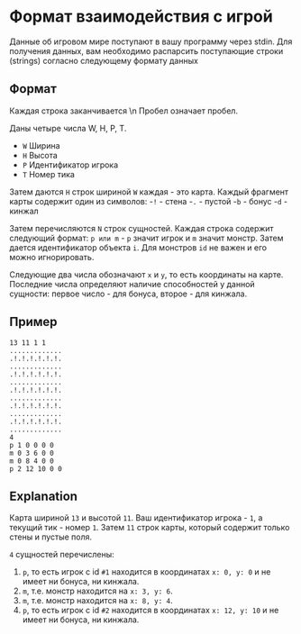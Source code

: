 # Формат взаимодействия с игрой

Данные об игровом мире поступают в вашу программу через stdin. Для получения данных, вам необходимо распарсить поступающие строки (strings) согласно следующему формату данных

## Формат

Каждая строка заканчивается \n Пробел означает пробел.

Даны четыре числа W, H, P, T.
- `W` Ширина
- `H` Высота
- `P` Идентификатор игрока
- `T` Номер тика

Затем даются `H` строк шириной `W` каждая - это карта. Каждый фрагмент карты содержит один из символов:
-`!` - стена
-`.` - пустой
-`b` - бонус
-`d` - кинжал

Затем перечисляются `N` строк сущностей. Каждая строка содержит следующий формат: `p или m` - `p` значит игрок и `m` значит монстр. Затем дается идентификатор объекта `i`. Для монстров `id` не важен и его можно игнорировать.

Следующие два числа обозначают `x` и `y`, то есть координаты на карте. Последние числа определяют наличие способностей у данной сущности: первое число - для бонуса, второе - для кинжала.

## Пример

```
13 11 1 1
.............
.!.!.!.!.!.!.
.............
.!.!.!.!.!.!.
.............
.!.!.!.!.!.!.
.............
.!.!.!.!.!.!.
.............
.!.!.!.!.!.!.
.............
4
p 1 0 0 0 0
m 0 3 6 0 0
m 0 8 4 0 0
p 2 12 10 0 0
```

## Explanation

Карта шириной `13` и высотой `11`. Ваш идентификатор игрока - `1`, а текущий тик - номер `1`. Затем `11` строк карты, который содержит только стены и пустые поля.

`4` сущностей перечислены:
1. `p`, то есть игрок с id `#1` находится в координатах `x: 0, y: 0` и не имеет ни бонуса, ни кинжала.
2. `m`, т.е. монстр находится на `x: 3, y: 6`.
3. `m`, т.е. монстр находится на `x: 8, y: 4`.
4. `p`, то есть игрок с id `#2` находится в координатах `x: 12, y: 10` и не имеет ни бонуса, ни кинжала.
